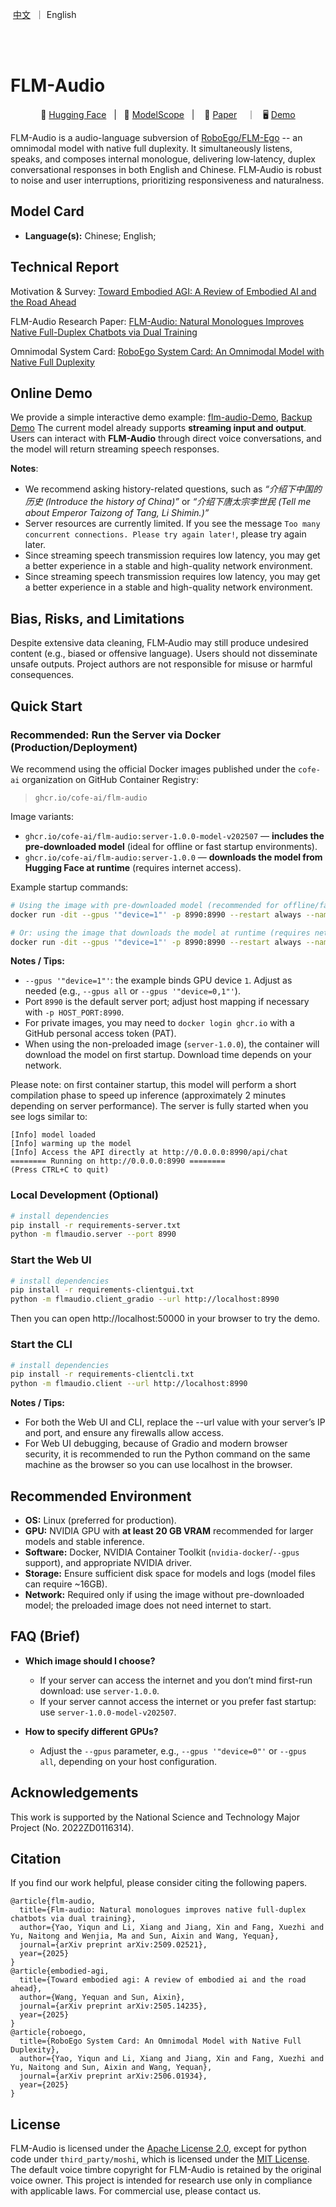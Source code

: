 <p align="left">
    &nbsp<a href="README_CN.md">中文</a>&nbsp ｜ English</a>&nbsp
</p>
<br><br>

# FLM-Audio

<p align="center">
        🤗 <a href="https://huggingface.co/CofeAI">Hugging Face</a>&nbsp&nbsp | &nbsp&nbsp🤖 <a href="https://modelscope.cn/organization/FLM">ModelScope</a>&nbsp&nbsp | &nbsp&nbsp 📑 <a href="https://arxiv.org/abs/2509.02521">Paper</a> &nbsp&nbsp ｜ &nbsp&nbsp🖥️ <a href="https://flm-audio.cofeai.cn/">Demo</a>
</p>

FLM-Audio is a audio-language subversion of [RoboEgo/FLM-Ego](https://arxiv.org/abs/2506.01934v1) -- an omnimodal model with native full duplexity. It simultaneously listens, speaks, and composes internal monologue, delivering low‑latency, duplex conversational responses in both English and Chinese. FLM‑Audio is robust to noise and user interruptions, prioritizing responsiveness and naturalness.

## Model Card

- **Language(s):** Chinese; English;

## Technical Report
Motivation & Survey: [Toward Embodied AGI: A Review of Embodied AI and the Road Ahead](https://arxiv.org/abs/2505.14235)

FLM-Audio Research Paper: [FLM-Audio: Natural Monologues Improves Native Full-Duplex Chatbots via Dual Training](https://arxiv.org/abs/2509.02521)

Omnimodal System Card: [RoboEgo System Card: An Omnimodal Model with Native Full Duplexity](https://arxiv.org/abs/2506.01934v1)

## Online Demo

We provide a simple interactive demo example: [flm-audio-Demo](https://flm-audio.cofeai.cn/), [Backup Demo](https://flm-audio.cofenet.cn/)
The current model already supports **streaming input and output**. Users can interact with **FLM-Audio** through direct voice conversations, and the model will return streaming speech responses.

**Notes**:
- We recommend asking history-related questions, such as *“介绍下中国的历史 (Introduce the history of China)”* or *“介绍下唐太宗李世民 (Tell me about Emperor Taizong of Tang, Li Shimin.)”*
- Server resources are currently limited. If you see the message `Too many concurrent connections. Please try again later!`, please try again later.
- Since streaming speech transmission requires low latency, you may get a better experience in a stable and high-quality network environment.
- Since streaming speech transmission requires low latency, you may get a better experience in a stable and high-quality network environment.


## Bias, Risks, and Limitations

Despite extensive data cleaning, FLM‑Audio may still produce undesired content (e.g., biased or offensive language). Users should not disseminate unsafe outputs. Project authors are not responsible for misuse or harmful consequences.


## Quick Start

### Recommended: Run the Server via Docker (Production/Deployment)

We recommend using the official Docker images published under the `cofe-ai` organization on GitHub Container Registry:

> `ghcr.io/cofe-ai/flm-audio`

Image variants:

- `ghcr.io/cofe-ai/flm-audio:server-1.0.0-model-v202507` — **includes the pre‑downloaded model** (ideal for offline or fast startup environments).
- `ghcr.io/cofe-ai/flm-audio:server-1.0.0` — **downloads the model from Hugging Face at runtime** (requires internet access).

Example startup commands:

```bash
# Using the image with pre-downloaded model (recommended for offline/fast startup)
docker run -dit --gpus '"device=1"' -p 8990:8990 --restart always --name flm-audio-server ghcr.io/cofe-ai/flm-audio:server-1.0.0-model-v202507

# Or: using the image that downloads the model at runtime (requires network access)
docker run -dit --gpus '"device=1"' -p 8990:8990 --restart always --name flm-audio-server ghcr.io/cofe-ai/flm-audio:server-1.0.0
```

**Notes / Tips:**
- `--gpus '"device=1"'`: the example binds GPU device `1`. Adjust as needed (e.g., `--gpus all` or `--gpus '"device=0,1"'`).
- Port `8990` is the default server port; adjust host mapping if necessary with `-p HOST_PORT:8990`.
- For private images, you may need to `docker login ghcr.io` with a GitHub personal access token (PAT).
- When using the non-preloaded image (`server-1.0.0`), the container will download the model on first startup. Download time depends on your network.

Please note: on first container startup, this model will perform a short compilation phase to speed up inference (approximately 2 minutes depending on server performance). The server is fully started when you see logs similar to:
```
[Info] model loaded
[Info] warming up the model
[Info] Access the API directly at http://0.0.0.0:8990/api/chat
======== Running on http://0.0.0.0:8990 ========
(Press CTRL+C to quit)
```

### Local Development (Optional)

```bash
# install dependencies
pip install -r requirements-server.txt
python -m flmaudio.server --port 8990
```

### Start the Web UI

```bash
# install dependencies
pip install -r requirements-clientgui.txt
python -m flmaudio.client_gradio --url http://localhost:8990
```

Then you can open http://localhost:50000 in your browser to try the demo.

### Start the CLI

```bash
# install dependencies
pip install -r requirements-clientcli.txt
python -m flmaudio.client --url http://localhost:8990
```

**Notes / Tips:**
- For both the Web UI and CLI, replace the --url value with your server’s IP and port, and ensure any firewalls allow access.
- For Web UI debugging, because of Gradio and modern browser security, it is recommended to run the Python command on the same machine as the browser so you can use localhost in the browser.

## Recommended Environment

- **OS:** Linux (preferred for production).
- **GPU:** NVIDIA GPU with **at least 20 GB VRAM** recommended for larger models and stable inference.
- **Software:** Docker, NVIDIA Container Toolkit (`nvidia-docker`/`--gpus` support), and appropriate NVIDIA driver.
- **Storage:** Ensure sufficient disk space for models and logs (model files can require ~16GB).
- **Network:** Required only if using the image without pre-downloaded model; the preloaded image does not need internet to start.

## FAQ (Brief)

- **Which image should I choose?**
  - If your server can access the internet and you don’t mind first-run download: use `server-1.0.0`.
  - If your server cannot access the internet or you prefer fast startup: use `server-1.0.0-model-v202507`.

- **How to specify different GPUs?**
  - Adjust the `--gpus` parameter, e.g., `--gpus '"device=0"'` or `--gpus all`, depending on your host configuration.

## Acknowledgements

This work is supported by the National Science and Technology Major Project (No. 2022ZD0116314).


## Citation

If you find our work helpful, please consider citing the following papers.

```
@article{flm-audio,
  title={Flm-audio: Natural monologues improves native full-duplex chatbots via dual training},
  author={Yao, Yiqun and Li, Xiang and Jiang, Xin and Fang, Xuezhi and Yu, Naitong and Wenjia, Ma and Sun, Aixin and Wang, Yequan},
  journal={arXiv preprint arXiv:2509.02521},
  year={2025}
}
@article{embodied-agi,
  title={Toward embodied agi: A review of embodied ai and the road ahead},
  author={Wang, Yequan and Sun, Aixin},
  journal={arXiv preprint arXiv:2505.14235},
  year={2025}
}
@article{roboego,
  title={RoboEgo System Card: An Omnimodal Model with Native Full Duplexity},
  author={Yao, Yiqun and Li, Xiang and Jiang, Xin and Fang, Xuezhi and Yu, Naitong and Sun, Aixin and Wang, Yequan},
  journal={arXiv preprint arXiv:2506.01934},
  year={2025}
}
```

## License
FLM-Audio is licensed under the [Apache License 2.0](https://www.apache.org/licenses/LICENSE-2.0), except for python code under `third_party/moshi`, which is licensed under the [MIT License](https://opensource.org/license/mit/). The default voice timbre copyright for FLM-Audio is retained by the original voice owner. This project is intended for research use only in compliance with applicable laws. For commercial use, please contact us.
